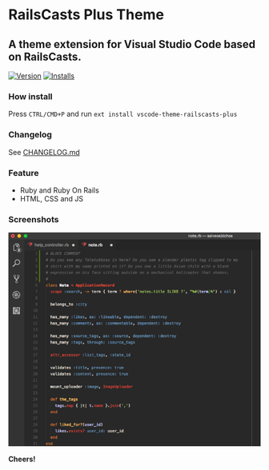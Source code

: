 # RailsCasts Plus Theme
## A theme extension for Visual Studio Code based on RailsCasts.  

[![Version](https://vsmarketplacebadge.apphb.com/version/marlosirapuan.vscode-theme-railscasts-plus.svg)](https://marketplace.visualstudio.com/items?itemName=marlosirapuan.vscode-theme-railscasts-plus)
[![Installs](https://vsmarketplacebadge.apphb.com/installs/marlosirapuan.vscode-theme-railscasts-plus.svg)](https://marketplace.visualstudio.com/items?itemName=marlosirapuan.vscode-theme-railscasts-plus)

### How install  
Press `CTRL/CMD+P` and run `ext install vscode-theme-railscasts-plus`

### Changelog

See [CHANGELOG.md](./CHANGELOG.md)

### Feature
* Ruby and Ruby On Rails
* HTML, CSS and JS

### Screenshots
![Screenshot](https://github.com/marlosirapuan/vscode-theme-railscasts-plus/raw/master/screenshot.png)

**Cheers!**
